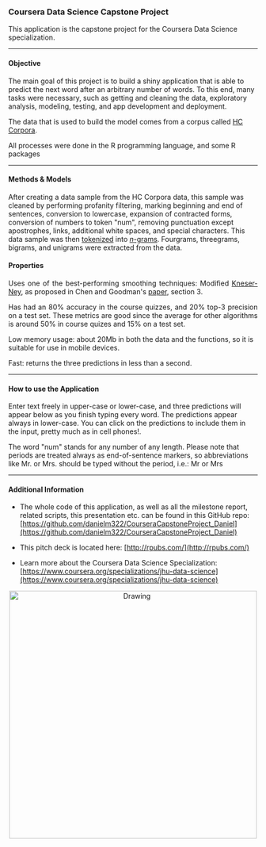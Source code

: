 ### Coursera Data Science Capstone Project


This application is the capstone project for the Coursera Data Science specialization.

******

#### Objective

The main goal of this project is to build a shiny application that is able to predict the next word after an arbitrary number of words. To this end, many tasks were necessary, such as getting and cleaning the data, exploratory analysis, modeling, testing, and app development and deployment.

The data that is used to build the model comes from a corpus called [HC Corpora](http://www.corpora.heliohost.org/). 

All processes were done in the R programming language, and some R packages

******

#### Methods & Models

After creating a data sample from the HC Corpora data, this sample was cleaned by performing profanity filtering, marking beginning and end of sentences, conversion to lowercase, expansion of contracted forms, conversion of numbers to token "num", removing punctuation except apostrophes, links, additional white spaces, and special characters.
This data sample was then [tokenized](http://en.wikipedia.org/wiki/Tokenization_%28lexical_analysis%29) into [*n*-grams](http://en.wikipedia.org/wiki/N-gram). Fourgrams, threegrams, bigrams, and unigrams were extracted from the data.

#### Properties
<p align='justify'>Uses one of the best-performing smoothing techniques: Modified <a href="https://en.wikipedia.org/wiki/Kneser%E2%80%93Ney_smoothing"> Kneser-Ney</a>, as proposed in Chen and Goodman's <a href="https://dash.harvard.edu/bitstream/handle/1/25104739/tr-10-98.pdf?sequence=1"> paper</a>, section 3.</p>

<p align='justify'>Has had an 80% accuracy in the course quizzes, and 20% top-3 precision on a test set. These metrics are good since the average for other algorithms is around 50% in course quizes and 15% on a test set.</p>
Low memory usage: about 20Mb in both the data and the functions, so it is suitable for use in mobile devices.</p>
<p align='justify'>Fast: returns the three predictions in less than a second.</p>

******

#### How to use the Application

Enter text freely in upper-case or lower-case, and three predictions will appear below as you finish typing every word. The predictions appear always in lower-case. You can click on the predictions to include them in the input, pretty much as in cell phones!. 

The word "num" stands for any number of any length. Please note that periods are treated always as end-of-sentence markers, so abbreviations like Mr. or Mrs. should be typed without the period, i.e.: Mr or Mrs

******

#### Additional Information

* The whole code of this application, as well as all the milestone report, related scripts, this presentation  etc. can be found in this GitHub repo: [https://github.com/danielm322/CourseraCapstoneProject_Daniel](https://github.com/danielm322/CourseraCapstoneProject_Daniel)

* This pitch deck is located here: [http://rpubs.com/](http://rpubs.com/)

* Learn more about the Coursera Data Science Specialization: [https://www.coursera.org/specializations/jhu-data-science](https://www.coursera.org/specializations/jhu-data-science)

<center><img src="logos.png" alt="Drawing" align="center" style="width: 500px;"/></center>
